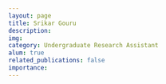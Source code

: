 ```yaml
---
layout: page
title: Srikar Gouru
description:
img:
category: Undergraduate Research Assistant
alum: true
related_publications: false
importance:
---
```


